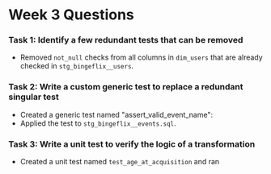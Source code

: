 # Week 3 Questions

### Task 1: Identify a few redundant tests that can be removed
- Removed `not_null` checks from all columns in `dim_users` that are already checked in `stg_bingeflix__users`.

### Task 2: Write a custom generic test to replace a redundant singular test
- Created a generic test named "assert_valid_event_name":
- Applied the test to `stg_bingeflix__events.sql`.

### Task 3: Write a unit test to verify the logic of a transformation
- Created a unit test named `test_age_at_acquisition` and ran
